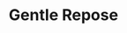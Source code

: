---
title: "Gentle Repose"
index:
  - gentle-repose
permalink: /spells/gentle-repose/
tags:
  - Spell
  - 2nd Level
  - Necromancy
available_for:
  - Cleric
  - Wizard
level: "2nd Level"
school: "Necromancy"
range: "Touch"
comp:
  - V
  - S
  - M
material: "a pinch of salt and one copper piece placed on each of the corpse's eyes, which must remain there for the duration."
duration: "10 Days"
ritual: true
description: |
  You touch a corpse or other remains. For the duration, the target is protected from decay and can't become undead.

  The spell also effectively extends the time limit on raising the target from the dead, since days spent under the influence of this spell don't count against the time limit of spells such as raise dead.
excerpt: "You touch a corpse or other remains."
source: "Basic Rules"
---